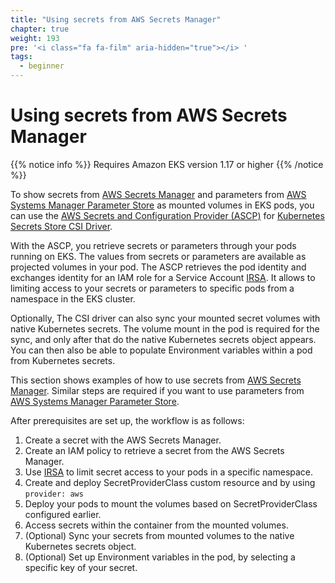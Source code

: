 ```yaml
---
title: "Using secrets from AWS Secrets Manager"
chapter: true
weight: 193
pre: '<i class="fa fa-film" aria-hidden="true"></i> '
tags:
  - beginner
---
```


# Using secrets from AWS Secrets Manager

{{% notice info %}}
 Requires Amazon EKS version 1.17 or higher 
{{% /notice %}}

To show secrets from [AWS Secrets Manager](https://docs.aws.amazon.com/secretsmanager/latest/userguide/integrating_csi_driver.html) and parameters from [AWS Systems Manager Parameter Store](https://docs.aws.amazon.com/systems-manager/latest/userguide/integrating_csi_driver.html) as mounted volumes in EKS pods, you can use the [AWS Secrets and Configuration Provider (ASCP)](https://github.com/aws/secrets-store-csi-driver-provider-aws) for [Kubernetes Secrets Store CSI Driver](https://secrets-store-csi-driver.sigs.k8s.io/).

With the ASCP, you retrieve secrets or parameters through your pods running on EKS. The values from secrets or parameters are available as projected volumes in your pod. The ASCP retrieves the pod identity and exchanges identity for an IAM role for a Service Account [IRSA](https://aws.amazon.com/blogs/opensource/introducing-fine-grained-iam-roles-service-accounts/). It allows to limiting access to your secrets or parameters to specific pods from a namespace in the EKS cluster.

Optionally, The CSI driver can also sync your mounted secret volumes with native Kubernetes secrets. The volume mount in the pod is required for the sync, and only after that do the native Kubernetes secrets object appears. You can then also be able to populate Environment variables within a pod from Kubernetes secrets.


This section shows examples of how to use secrets from [AWS Secrets Manager](https://docs.aws.amazon.com/secretsmanager/latest/userguide/integrating_csi_driver.html). Similar steps are required if you want to use parameters from [AWS Systems Manager Parameter Store](https://docs.aws.amazon.com/systems-manager/latest/userguide/integrating_csi_driver.html).


After prerequisites are set up, the workflow is as follows:

1. Create a secret with the AWS Secrets Manager.
2. Create an IAM policy to retrieve a secret from the AWS Secrets Manager.
3. Use [IRSA](https://docs.aws.amazon.com/eks/latest/userguide/iam-roles-for-service-accounts.html) to limit secret access to your pods in a specific namespace.
4. Create and deploy SecretProviderClass custom resource and by using ```provider: aws```
5. Deploy your pods to mount the volumes based on SecretProviderClass configured earlier.
6. Access secrets within the container from the mounted volumes.
7. (Optional) Sync your secrets from mounted volumes to the native Kubernetes secrets object.
8. (Optional) Set up  Environment variables in the pod, by selecting a specific key of your secret. 

